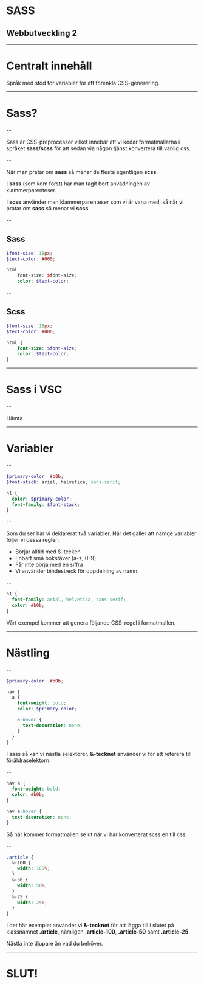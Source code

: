 # SASS

## Webbutveckling 2

---

# Centralt innehåll

Språk med stöd för variabler för att förenkla CSS-generering.

---

# Sass?

--

Sass är CSS-preprocessor vilket innebär att vi kodar formatmallarna i språket **sass/scss** för att sedan via någon tjänst konvertera till vanlig css.

--

När man pratar om **sass** så menar de flesta egentligen **scss**.

I **sass** (som kom först) har man tagit bort anvädningen av klammerparenteser.

I **scss** använder man klammerparenteser som vi är vana med, så när vi pratar om **sass** så menar vi **scss**.

--

## Sass

```scss []
$font-size: 18px;
$text-color: #000;

html
    font-size: $font-size;
    color: $text-color;

```

--

## Scss

```scss []
$font-size: 18px;
$text-color: #000;

html {
    font-size: $font-size;
    color: $text-color;
}
```

---

# Sass i VSC

--

Hämta

---

# Variabler

--

```scss []
$primary-color: #b0b;
$font-stack: arial, helvetica, sans-serif;

h1 {
  color: $primary-color;
  font-family: $font-stack;
}
```

--

Som du ser har vi deklarerat två variabler. När det gäller att namge variabler följer vi dessa regler:

  * Börjar alltid med $-tecken
  * Enbart små bokstäver (a-z, 0-9)
  * Får inte börja med en siffra
  * Vi använder bindestreck för uppdelning av namn.

--

```css []
h1 {
  font-family: arial, helvetica, sans-serif;
  color: #b0b;
}
```

Vårt exempel kommer att genera följande CSS-regel i formatmallen.

---

# Nästling

--

```scss []
$primary-color: #b0b;

nav {
  a {
    font-weight: bold;
    color: $primary-color;

    &:hover {
      text-decoration: none;
    }
  }
}
```

I sass så kan vi nästla selektorer. **&-tecknet** använder vi för att referera till föräldraselektorn.

--

```css []
nav a {
  font-weight: bold;
  color: #b0b;
}

nav a:hover {
  text-decoration: none;
}
```

Så här kommer formatmallen se ut när vi har konverterat scss:en till css.

--

```scss []
.article {
  &-100 {
    width: 100%;
  }
  &-50 {
    width: 50%;
  }
  &-25 {
    width: 25%;
  }
}
```

I det här exemplet använder vi **&-tecknet** för att lägga till i slutet på klassnamnet **.article**, nämligen **.article-100**, **.article-50** samt **.article-25**.

Nästla inte djupare än vad du behöver.

---



# SLUT!
